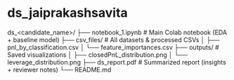 # ds_jaiprakashsavita
ds_<candidate_name>/
├── notebook_1.ipynb        # Main Colab notebook (EDA + baseline model)
├── csv_files/              # All datasets & processed CSVs
│   ├── pnl_by_classification.csv
│   └── feature_importances.csv
├── outputs/                # Saved visualizations
│   ├── closedPnL_distribution.png
│   └── leverage_distribution.png
├── ds_report.pdf           # Summarized report (insights + reviewer notes)
└── README.md           
